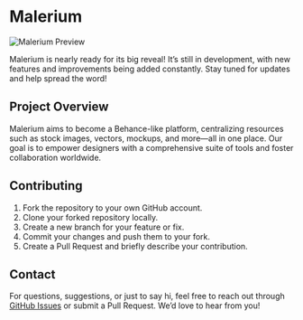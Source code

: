 # Malerium

![Malerium Preview](https://via.placeholder.com/600x300)

Malerium is nearly ready for its big reveal! It’s still in development, with new features and improvements being added constantly. Stay tuned for updates and help spread the word!

## Project Overview
Malerium aims to become a Behance-like platform, centralizing resources such as stock images, vectors, mockups, and more—all in one place. Our goal is to empower designers with a comprehensive suite of tools and foster collaboration worldwide.

## Contributing
1. Fork the repository to your own GitHub account.
2. Clone your forked repository locally.
3. Create a new branch for your feature or fix.
4. Commit your changes and push them to your fork.
5. Create a Pull Request and briefly describe your contribution.

## Contact
For questions, suggestions, or just to say hi, feel free to reach out through [GitHub Issues](https://github.com/DeCaster/Malerium/issues) or submit a Pull Request. We’d love to hear from you!
